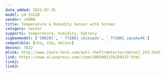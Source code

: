 ```yaml
---
date_added: 2021-07-25
model: LH-331ZB
vendor: iHORN
title: Temperature & Humidity Sensor with Screen
category: sensor
supports: temperature, humidity, battery
zigbeemodel: ['SM0201', '_TYZB01_cbiezpds', '_TYZB01_zqvwka4k']
compatible: [zha, z2m, deconz]
deconz: 7022
mlink: http://www.ihorn-tech.com/anti-theft/detector/detail_259.html
link: https://www.aliexpress.com/item/1005002276150237.html
link2: 
link3: 
---
```


